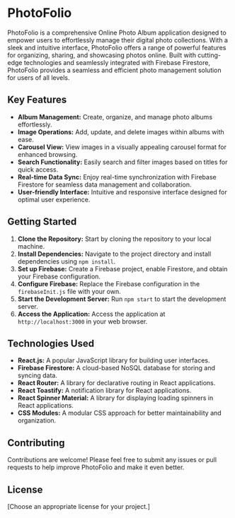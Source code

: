 # PhotoFolio

PhotoFolio is a comprehensive Online Photo Album application designed to empower users to effortlessly manage their digital photo collections. With a sleek and intuitive interface, PhotoFolio offers a range of powerful features for organizing, sharing, and showcasing photos online. Built with cutting-edge technologies and seamlessly integrated with Firebase Firestore, PhotoFolio provides a seamless and efficient photo management solution for users of all levels.

## Key Features

- **Album Management:** Create, organize, and manage photo albums effortlessly.
- **Image Operations:** Add, update, and delete images within albums with ease.
- **Carousel View:** View images in a visually appealing carousel format for enhanced browsing.
- **Search Functionality:** Easily search and filter images based on titles for quick access.
- **Real-time Data Sync:** Enjoy real-time synchronization with Firebase Firestore for seamless data management and collaboration.
- **User-friendly Interface:** Intuitive and responsive interface designed for optimal user experience.

## Getting Started

1. **Clone the Repository:** Start by cloning the repository to your local machine.
2. **Install Dependencies:** Navigate to the project directory and install dependencies using `npm install`.
3. **Set up Firebase:** Create a Firebase project, enable Firestore, and obtain your Firebase configuration.
4. **Configure Firebase:** Replace the Firebase configuration in the `firebaseInit.js` file with your own.
5. **Start the Development Server:** Run `npm start` to start the development server.
6. **Access the Application:** Access the application at `http://localhost:3000` in your web browser.

## Technologies Used

- **React.js:** A popular JavaScript library for building user interfaces.
- **Firebase Firestore:** A cloud-based NoSQL database for storing and syncing data.
- **React Router:** A library for declarative routing in React applications.
- **React Toastify:** A notification library for React applications.
- **React Spinner Material:** A library for displaying loading spinners in React applications.
- **CSS Modules:** A modular CSS approach for better maintainability and organization.

## Contributing

Contributions are welcome! Please feel free to submit any issues or pull requests to help improve PhotoFolio and make it even better.

## License

[Choose an appropriate license for your project.]
